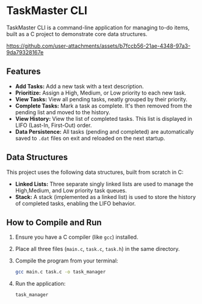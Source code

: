 # TaskMaster CLI
TaskMaster CLI is a command-line application for managing to-do items, built as a C project to demonstrate core data structures.

https://github.com/user-attachments/assets/b7fccb56-21ae-4348-97a3-9da79328167e

## Features
* **Add Tasks:** Add a new task with a text description.
* **Prioritize:** Assign a High, Medium, or Low priority to each new task.
* **View Tasks:** View all pending tasks, neatly grouped by their priority.
* **Complete Tasks:** Mark a task as complete. It's then removed from the pending list and moved to the history.
* **View History:** View the list of completed tasks. This list is displayed in LIFO (Last-In, First-Out) order.
* **Data Persistence:** All tasks (pending and completed) are automatically saved to `.dat` files on exit and reloaded on the next startup.

## Data Structures
This project uses the following data structures, built from scratch in C:
* **Linked Lists:** Three separate singly linked lists are used to manage the High,Medium, and Low priority task queues.
* **Stack:** A stack (implemented as a linked list) is used to store the history of completed tasks, enabling the LIFO behavior.

## How to Compile and Run
1.  Ensure you have a C compiler (like `gcc`) installed.
2.  Place all three files (`main.c`, `task.c`, `task.h`) in the same directory.
3.  Compile the program from your terminal:
    ```bash
    gcc main.c task.c -o task_manager
    ```
    
4.  Run the application:
    ```bash
    task_manager
    ```
    
